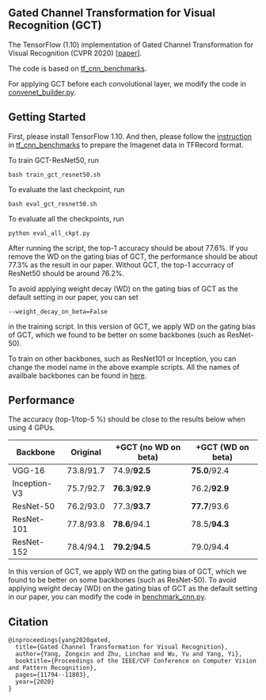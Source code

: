 ## Gated Channel Transformation for Visual Recognition (GCT)
The TensorFlow (1.10) implementation of Gated Channel Transformation for Visual Recognition (CVPR 2020) [[paper](http://openaccess.thecvf.com/content_CVPR_2020/papers/Yang_Gated_Channel_Transformation_for_Visual_Recognition_CVPR_2020_paper.pdf)].

The code is based on [tf_cnn_benchmarks](https://github.com/tensorflow/benchmarks/tree/master/scripts/tf_cnn_benchmarks). 

For applying GCT before each convolutional layer, we modify the code in [convenet_builder.py](https://github.com/z-x-yang/GCT/blob/db5c5d2feef10becc2203517b46160a07c0161f7/convnet_builder.py#L147). 

## Getting Started
First, please install TensorFlow 1.10. And then, please follow the [instruction](https://github.com/tensorflow/models/tree/master/research/inception#getting-started) in [tf_cnn_benchmarks](https://github.com/awslabs/deeplearning-benchmark/tree/master/tensorflow_benchmark/tf_cnn_benchmarks) to prepare the Imagenet data in TFRecord format.

To train GCT-ResNet50, run
```
bash train_gct_resnet50.sh
```

To evaluate the last checkpoint, run
```
bash eval_gct_resnet50.sh
```

To evaluate all the checkpoints, run
```
python eval_all_ckpt.py
```
After running the script, the top-1 accuracy should be about 77.6%. If you remove the WD on the gating bias of GCT, the performance should be about 77.3% as the result in our paper. Without GCT, the top-1 accurracy of ResNet50 should be around 76.2%.

To avoid applying weight decay (WD) on the gating bias of GCT as the default setting in our paper, you can set
```
--weight_decay_on_beta=False
```
in the training script. In this version of GCT, we apply WD on the gating bias of GCT, which we found to be better on some backbones (such as ResNet-50).

To train on other backbones, such as ResNet101 or Inception, you can change the model name in the above example scripts. All the names of availbale backbones can be found in [here](https://github.com/z-x-yang/GCT/blob/59bba462bb2b9dd14425333625a2e59d6a5eb57d/models/model_config.py#L33).

## Performance
The accuracy (top-1/top-5 %) should be close to the results below when using 4 GPUs.

| Backbone  | Original | +GCT (no WD on beta) | +GCT (WD on beta) |
| --------- | -------- | ------------------- | ------------------- |
| VGG-16 | 73.8/91.7 | 74.9/**92.5** | **75.0**/92.4 |
| Inception-V3 | 75.7/92.7 | **76.3**/**92.9** | 76.2/**92.9** |
| ResNet-50 | 76.2/93.0 | 77.3/**93.7** | **77.7**/93.6|
| ResNet-101 | 77.8/93.8 | **78.6**/94.1 | 78.5/**94.3** |
| ResNet-152 | 78.4/94.1 | **79.2**/**94.5** | 79.0/94.4 |

In this version of GCT, we apply WD on the gating bias of GCT, which we found to be better on some backbones (such as ResNet-50). To avoid applying weight decay (WD) on the gating bias of GCT as the default setting in our paper, you can modify the code in [benchmark_cnn.py](https://github.com/z-x-yang/GCT/blob/5515cc8e59d10e5e648f5eab6d8befc57e4e2eb1/TensorFlow/benchmark_cnn.py#L2629).

## Citation
```
@inproceedings{yang2020gated,
  title={Gated Channel Transformation for Visual Recognition},
  author={Yang, Zongxin and Zhu, Linchao and Wu, Yu and Yang, Yi},
  booktitle={Proceedings of the IEEE/CVF Conference on Computer Vision and Pattern Recognition},
  pages={11794--11803},
  year={2020}
}
```



